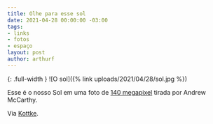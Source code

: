 ```yaml
---
title: Olhe para esse sol
date: 2021-04-28 00:00:00 -03:00
tags:
- links
- fotos
- espaço
layout: post
author: arthurf
---
```


{: .full-width }
![O sol]({% link uploads/2021/04/28/sol.jpg %})

Esse é o nosso Sol em uma foto de [140 megapixel](https://www.patreon.com/posts/50407977) tirada por Andrew McCarthy.

Via [Kottke](https://kottke.org/21/04/lets-bask-in-this-photo-of-the-sun).
